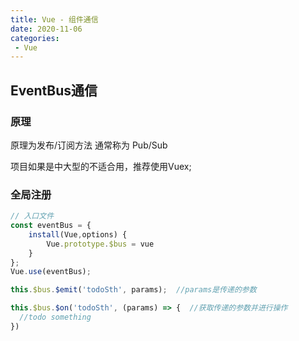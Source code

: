 ```yaml
---
title: Vue - 组件通信
date: 2020-11-06
categories:
 - Vue
---
```


## EventBus通信

### 原理

原理为发布/订阅方法 通常称为 Pub/Sub

项目如果是中大型的不适合用，推荐使用Vuex;

### 全局注册

```js
// 入口文件
const eventBus = {
    install(Vue,options) {
        Vue.prototype.$bus = vue
    }
};
Vue.use(eventBus);
```

```js
this.$bus.$emit('todoSth', params);  //params是传递的参数
```

```js
this.$bus.$on('todoSth', (params) => {  //获取传递的参数并进行操作
  //todo something
})
```
